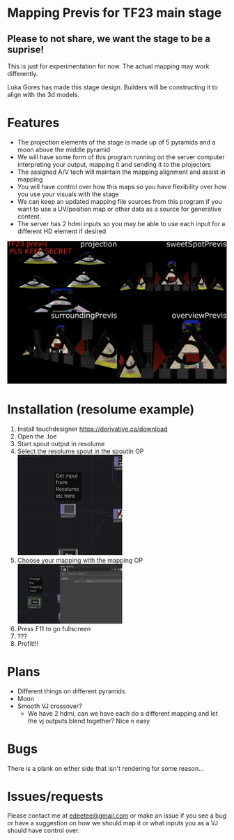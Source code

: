 # Mapping Previs for TF23 main stage
## Please to not share, we want the stage to be a suprise!

This is just for experimentation for now. The actual mapping may work differently.

Luka Gores has made this stage design. Builders will be constructing it to align with the 3d models.

# Features
- The projection elements of the stage is made up of 5 pyramids and a moon above the middle pyramid
- We will have some form of this program running on the server computer interpreting your output, mapping it and sending it to the projectors
- The assigned A/V tech will maintain the mapping alignment and assist in mapping
- You will have control over how this maps so you have flexibility over how you use your visuals with the stage
- We can keep an updated mapping file sources from this program if you want to use a UV/position map or other data as a source for generative content.
- The server has 2 hdmi inputs so you may be able to use each input for a different HD element if desired

![](example.png)

# Installation (resolume example)
1. Install touchdesigner https://derivative.ca/download
2. Open the .toe
3. Start spout output in resolume
4. Select the resolume spout in the spoutIn OP <img src="https://raw.githubusercontent.com/edeetee/TF23_map/main/spout.png" width=50% height=50%>
5. Choose your mapping with the mapping OP <img src="https://raw.githubusercontent.com/edeetee/TF23_map/main/mapping.png" width=50% height=50%>
6. Press F11 to go fullscreen
7. ???
8. Profit!!!

# Plans
- Different things on different pyramids 
- Moon
- Smooth VJ crossover?
  - We have 2 hdmi, can we have each do a different mapping and let the vj outputs blend together? Nice n easy

# Bugs
There is a plank on either side that isn't rendering for some reason...

# Issues/requests
Please contact me at edeetee@gmail.com or make an issue if you see a bug or have a suggestion on how we should map it or what inputs you as a VJ should have control over.
